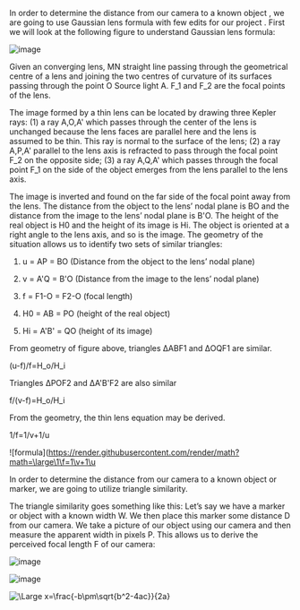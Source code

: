 
In order to determine the distance from our camera to a known object , we are going to use Gaussian  lens formula with few edits for our project .
First we will look at the following figure to understand Gaussian  lens formula: 
 
![image](https://user-images.githubusercontent.com/56115477/154123479-3e4ba37a-54d8-4f5d-81f7-894f132fabc6.png)
  
  
Given an converging lens, MN  straight line passing through the geometrical centre of a lens and joining the two centres of curvature of its surfaces passing through the point O 
Source light A.
F_1 and F_2 are the focal points of the lens. 

The image formed by a thin lens can be located by drawing three Kepler rays: (1) a ray  A,O,A' which passes through the center of the lens is unchanged because the lens faces are parallel here and the lens is assumed to be thin. This ray is normal to the surface of the lens; (2) a ray A,P,A' parallel to the lens axis is refracted to pass through the focal point F_2 on the opposite side; (3) a ray  A,Q,A' which passes through the focal point F_1 on the side of the object emerges from the lens parallel to the lens axis.

The image is inverted and found on the far side of the focal point away from the lens. The distance from the object to the lens’ nodal plane is BO  and the distance from the image to the lens’ nodal plane is B'O. The height of the real object is H0 and the height of its image is Hi. The object is oriented at a right angle to the lens axis, and so is the image. The geometry of the situation allows us to identify two sets of similar triangles:

1. u = AP = BO  (Distance from the object to the lens’ nodal plane)
 
2. v = A'Q = B'O (Distance from the image to the lens’ nodal plane)

3. f = F1-O = F2-O  (focal length)

4. H0 = AB = PO   (height of the real object)
    
5. Hi = A'B' = QO  (height of its image)
  
From geometry of figure above, triangles ΔABF1 and ΔOQF1 are similar. 

(u-f)/f=H_o/H_i 

Triangles ΔPOF2 and ΔA'B'F2 are also similar 

 f/(v-f)=H_o/H_i    
  
 From the geometry, the thin lens equation may be derived.
 
 1/f=1/v+1/u
 
 ![formula](https://render.githubusercontent.com/render/math?math=\large\1\f=1\v+1\u

  
  
  
  
  
  
  
  
  
  
  
  
  
  
  In order to determine the distance from our camera to a known object or marker, we are going to utilize triangle similarity.

The triangle similarity goes something like this: Let’s say we have a marker or object with a known width W. We then place this marker some distance D from our camera. We take a picture of our object using our camera and then measure the apparent width in pixels P. This allows us to derive the perceived focal length F of our camera:



![image](https://user-images.githubusercontent.com/56115477/154845117-cbdf00a6-925d-4265-a3ec-b6da45ac729e.png)




![image](https://user-images.githubusercontent.com/56115477/154443892-c8443a8d-e274-4c95-8071-50e83e549bda.png)



![\Large x=\frac{-b\pm\sqrt{b^2-4ac}}{2a}](https://latex.codecogs.com/svg.latex?\Large&space;x=\frac{-b\pm\sqrt{b^2-4ac}}{2a})
